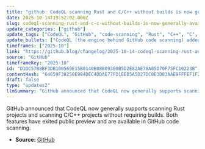 ```yaml
---
title: "github: CodeQL scanning Rust and C/C++ without builds is now generally available"
date: 2025-10-14T19:52:02.000Z
slug: codeql-scanning-rust-and-c-c-without-builds-is-now-generally-available
update_categories: ["github"]
update_tags: ["CodeQL", "GitHub", "code-scanning", "Rust", "C++", "C", "general-availability", "security"]
update_bullets: ["CodeQL (the engine behind GitHub code scanning) added general availability for Rust scanning.", "C/C++ scanning without performing a build is also generally available.", "Both features have left public preview and are ready for production use.", "These updates make it easier to run static analysis on Rust and C/C++ codebases within GitHub."]
timeframes: ["2025-10"]
link: "https://github.blog/changelog/2025-10-14-codeql-scanning-rust-and-c-c-without-builds-is-now-generally-available"
source: "GitHub"
timeframeKey: "2025-10"
id: "D1DC57B8BF3DB100569E15B0140B08B09300B5D2E82AE78A05D70F75FC10223B"
contentHash: "64659F38250E984DEC4DDAE77FD1EEB5A5D27DC0E3D83AAE9FFFEF1F20217D56"
draft: false
type: "updates2"
llmSummary: "GitHub announced that CodeQL now generally supports scanning Rust projects and scanning C/C++ projects without requiring builds. Both features have exited public preview and are available in GitHub code scanning."
---
```


GitHub announced that CodeQL now generally supports scanning Rust projects and scanning C/C++ projects without requiring builds. Both features have exited public preview and are available in GitHub code scanning.

- **Source:** [GitHub](https://github.blog/changelog/2025-10-14-codeql-scanning-rust-and-c-c-without-builds-is-now-generally-available)
